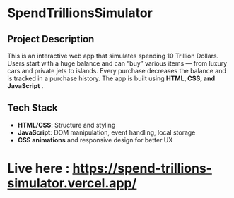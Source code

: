 # SpendTrillionsSimulator 
 
## Project Description
This is an interactive web app that simulates spending 10 Trillion Dollars. Users start with a huge balance and can “buy” various items — from luxury cars and private jets to islands. Every purchase decreases the balance and is tracked in a purchase history. The app is built using **HTML, CSS, and JavaScript** .

## Tech Stack
- **HTML/CSS**: Structure and styling
- **JavaScript**: DOM manipulation, event handling, local storage
- **CSS animations** and responsive design for better UX


# Live here : https://spend-trillions-simulator.vercel.app/


